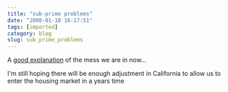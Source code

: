 ```yaml
---
title: "sub-prime problems"
date: "2008-01-18 16:17:51"
tags: [imported]
category: blog
slug: sub_prime_problems
---
```


A <a href="https://news.bbc.co.uk/2/hi/business/7073131.stm?src=rss">good explanation</a> of the mess we are in now...

I'm still hoping there will be enough adjustment in California to allow us to enter the housing market in a years time
